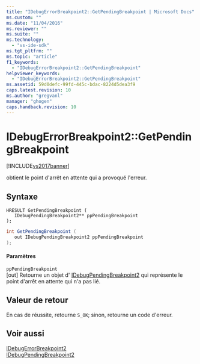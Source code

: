 ```yaml
---
title: "IDebugErrorBreakpoint2::GetPendingBreakpoint | Microsoft Docs"
ms.custom: ""
ms.date: "11/04/2016"
ms.reviewer: ""
ms.suite: ""
ms.technology: 
  - "vs-ide-sdk"
ms.tgt_pltfrm: ""
ms.topic: "article"
f1_keywords: 
  - "IDebugErrorBreakpoint2::GetPendingBreakpoint"
helpviewer_keywords: 
  - "IDebugErrorBreakpoint2::GetPendingBreakpoint"
ms.assetid: 59d0defc-99fd-445c-bdac-8224d5dea3f9
caps.latest.revision: 10
ms.author: "gregvanl"
manager: "ghogen"
caps.handback.revision: 10
---
```

# IDebugErrorBreakpoint2::GetPendingBreakpoint
[!INCLUDE[vs2017banner](../../../code-quality/includes/vs2017banner.md)]

obtient le point d'arrêt en attente qui a provoqué l'erreur.  
  
## Syntaxe  
  
```cpp#  
HRESULT GetPendingBreakpoint (   
   IDebugPendingBreakpoint2** ppPendingBreakpoint  
);  
```  
  
```c#  
int GetPendingBreakpoint (   
   out IDebugPendingBreakpoint2 ppPendingBreakpoint  
);  
```  
  
#### Paramètres  
 `ppPendingBreakpoint`  
 \[out\]  Retourne un objet d' [IDebugPendingBreakpoint2](../../../extensibility/debugger/reference/idebugpendingbreakpoint2.md) qui représente le point d'arrêt en attente qui n'a pas lié.  
  
## Valeur de retour  
 En cas de réussite, retourne `S_OK`; sinon, retourne un code d'erreur.  
  
## Voir aussi  
 [IDebugErrorBreakpoint2](../../../extensibility/debugger/reference/idebugerrorbreakpoint2.md)   
 [IDebugPendingBreakpoint2](../../../extensibility/debugger/reference/idebugpendingbreakpoint2.md)
